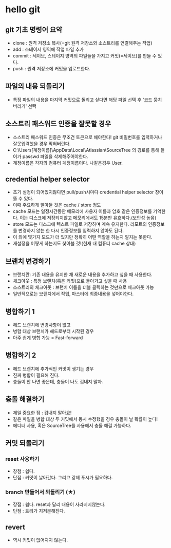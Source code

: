 # hello git

## git 기초 명령어 요약

- clone : 원격 저장소 복사(=git 원격 저장소와 소스트리를 연결해주는 작업)
- add : 스테이지 영역에 작업 파일 추가
- commit : 세이브, 스테이지 영역의 파일들을 가지고 커밋(=세이브)를 만들 수 있다.
- push : 원격 저장소에 커밋을 업로드한다.

## 파일의 내용 되돌리기

- 특정 파일의 내용을 마지막 커밋으로 돌리고 싶다면 해당 파일 선택 후 '코드 뭉치 버리기' 선택

## 소스트리 패스워드 인증을 잘못할 경우

- 소스트리 패스워드 인증은 무조건 토큰으로 해야한다! git 비밀번호를 입력하거나 잘못입력했을 경우 막혀버린다.
- C:\Users\[계정이름]\AppData\Local\Atlassian\SourceTree
의 경로를 통해 들어가 passwd 파일을 삭제해주어야한다. 
- 계정이름은 각자의 컴퓨터 계정이름이다. 나같은경우 User.

## credential helper selector

- 초기 설정이 되어있지않다면 pull/push시마다  credential helper selector 창이 뜰 수 있다.
- 이때 주요하게 알아둘 것은 cache / store 정도
- cache 모드는 일정시간동안 메모리에 사용자 이름과 암호 같은 인증정보를 기억한다. 이는 디스크에 저장되지않고 메모리에서도 15분만 유효하다.(보안성 높음)
- store 모드는 디스크에 텍스트 파일로 저장하며 계속 유지한다. 리모트의 인증정보를 변경하지 않는 한 다시 인증정보를 입력하지 않아도 된다.
- 이 외에 몇가지 모드가 더 있지만 정확히 어떤 역할을 하는지 알지는 못한다.
- 재설정을 어떻게 하는지도 찾아볼 것!(현재 내 컴퓨터 cache 상태)

## 브랜치 변경하기

- 브랜치란: 기존 내용을 유지한 채 새로운 내용을 추가하고 싶을 때 사용한다.
- 체크아웃 :  특정 브랜치(혹은 커밋)으로 돌아가고 싶을 때 사용
- 소스트리의 체크아웃 : 브랜치 이름을 더블 클릭하는 것만으로 체크아웃 가능
- 일반적으로는 브랜치에서 작업, 마스터에 최종내용을 넣어야한다. 

## 병합하기 1

- 헤드 브랜치에 변경사항이 없고 
- 병합 대상 브랜치가 헤드로부터 시작된 경우
- 아주 쉽게 병합 가능 = Fast-forward

## 병합하기 2

- 헤드 브랜치에 추가적인 커밋이 생기는 경우
- 진짜 병합이 필요해 진다.
- 충돌이 안 나면 좋은데, 충돌이 나도 겁내지 말자.

## 충돌 해결하기

- 제일 중요한 점 : 겁내지 말아요!
- 같은 파일을 병합 대상 두 커밋에서 동시 수정했을 경우 충돌이 날 확률이 높다!
- 에디터 사용, 혹은 SourceTree를 사용해서 충돌 해결 가능하다.

## 커밋 되돌리기

### reset 사용하기

- 장점 : 쉽다.
- 단점 : 커밋이 날아간다. 그리고 강제 푸시가 필요하다.

### branch 만들어서 되돌리기 (★)

- 장접 : 쉽다. reset과 달리 내용이 사라지지않는다.
- 단점 : 트리가 지저분해진다.

## revert

- 역시 커밋이 없어지지 않는다.